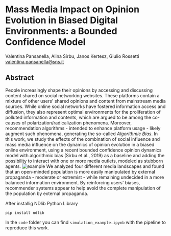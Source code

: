# Mass Media Impact on Opinion Evolution in Biased Digital Environments: a Bounded Confidence Model
Valentina Pansanella, Alina Sirbu, Janos Kertesz, Giulio Rossetti
valentina.pansanella@sns.it

## Abstract
People increasingly shape their opinions by accessing and discussing content shared on social networking websites. These platforms contain a mixture of other users' shared opinions and content from mainstream media sources. While online social networks have fostered information access and diffusion, they also represent optimal environments for the proliferation of polluted information and contents, which are argued to be among the co-causes of polarization/radicalization phenomena. 
Moreover, recommendation algorithms - intended to enhance platform usage - likely augment such phenomena, generating the so-called _Algorithmic Bias_. 
In this work, we study the effects of the combination of social influence and mass media influence on the dynamics of opinion evolution in a biased online environment, using a recent bounded confidence opinion dynamics model with algorithmic bias (Sirbu et al., 2019) as a baseline and adding the possibility to interact with one or more media outlets, modeled as stubborn agents. 
![example](https://github.com/ValentinaPansanella/AlgBiasMediaModel/assets/56345821/c6cf995f-6898-477b-b0b9-1b0a7dff0db8)
We analyzed four different media landscapes and found that an open-minded population is more easily manipulated by external propaganda - moderate or extremist - while remaining undecided in a more balanced information environment. 
By reinforcing users' biases, recommender systems appear to help avoid the complete manipulation of the population by external propaganda. 

After installig NDlib Python Library
```
pip install ndlib
```
In the ```code``` folder you can find ```simulation_example.ipynb``` with the pipeline to reproduce this work. 










